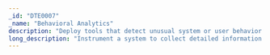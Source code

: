 ```yaml
---
_id: "DTE0007"
_name: "Behavioral Analytics"
description: "Deploy tools that detect unusual system or user behavior."
long_description: "Instrument a system to collect detailed information about process execution and user activity, develop a sense of normal or expected behaviors, and alert on abnormal or unexpected activity.  This can be accomplished either onboard the target system or by shipping data to a centralized analysis and alerting system."
---
```

